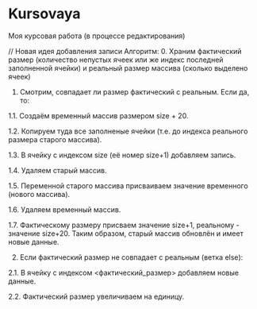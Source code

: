 # Kursovaya
Моя курсовая работа (в процессе редактирования)

// Новая идея добавления записи
Алгоритм:
0. Храним фактический размер (количество непустых ячеек или же индекс последней заполненной ячейки)
и реальный размер массива (сколько выделено ячеек)
   
1. Смотрим, совпадает ли размер фактический с реальным. Если да, то:

1.1. Создаём временный массив размером size + 20.

1.2. Копируем туда все заполненые ячейки (т.е. до индекса реального размера старого массива).

1.3. В ячейку с индексом size (её номер size+1) добавляем запись.

1.4. Удаляем старый массив.

1.5. Переменной старого массива присваиваем значение временного (нового массива).

1.6. Удаляем временный массив.

1.7. Фактическому размеру присваем значение size+1, реальному - значение size+20.
Таким образом, старый массив обновлён и имеет новые данные.

2. Если фактический размер не совпадает с реальным (ветка else):

2.1. В ячейку с индексом <фактический_размер> добавляем новые данные.

2.2. Фактический размер увеличиваем на единицу.
